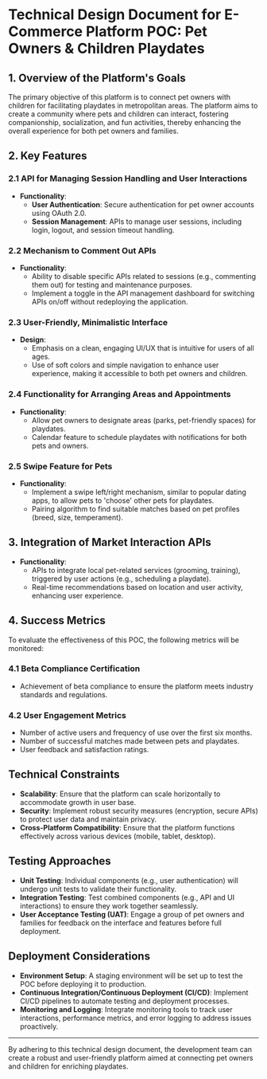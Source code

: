 # Technical Design Document for E-Commerce Platform POC: Pet Owners & Children Playdates

## 1. Overview of the Platform's Goals
The primary objective of this platform is to connect pet owners with children for facilitating playdates in metropolitan areas. The platform aims to create a community where pets and children can interact, fostering companionship, socialization, and fun activities, thereby enhancing the overall experience for both pet owners and families.

## 2. Key Features

### 2.1 API for Managing Session Handling and User Interactions
- **Functionality**: 
  - **User Authentication**: Secure authentication for pet owner accounts using OAuth 2.0.
  - **Session Management**: APIs to manage user sessions, including login, logout, and session timeout handling.

### 2.2 Mechanism to Comment Out APIs
- **Functionality**: 
  - Ability to disable specific APIs related to sessions (e.g., commenting them out) for testing and maintenance purposes.
  - Implement a toggle in the API management dashboard for switching APIs on/off without redeploying the application.

### 2.3 User-Friendly, Minimalistic Interface
- **Design**: 
  - Emphasis on a clean, engaging UI/UX that is intuitive for users of all ages.
  - Use of soft colors and simple navigation to enhance user experience, making it accessible to both pet owners and children.

### 2.4 Functionality for Arranging Areas and Appointments
- **Functionality**: 
  - Allow pet owners to designate areas (parks, pet-friendly spaces) for playdates.
  - Calendar feature to schedule playdates with notifications for both pets and owners.

### 2.5 Swipe Feature for Pets
- **Functionality**: 
  - Implement a swipe left/right mechanism, similar to popular dating apps, to allow pets to 'choose' other pets for playdates.
  - Pairing algorithm to find suitable matches based on pet profiles (breed, size, temperament).

## 3. Integration of Market Interaction APIs
- **Functionality**: 
  - APIs to integrate local pet-related services (grooming, training), triggered by user actions (e.g., scheduling a playdate).
  - Real-time recommendations based on location and user activity, enhancing user experience.

## 4. Success Metrics
To evaluate the effectiveness of this POC, the following metrics will be monitored:

### 4.1 Beta Compliance Certification
- Achievement of beta compliance to ensure the platform meets industry standards and regulations.

### 4.2 User Engagement Metrics
- Number of active users and frequency of use over the first six months.
- Number of successful matches made between pets and playdates.
- User feedback and satisfaction ratings.

## Technical Constraints
- **Scalability**: Ensure that the platform can scale horizontally to accommodate growth in user base.
- **Security**: Implement robust security measures (encryption, secure APIs) to protect user data and maintain privacy.
- **Cross-Platform Compatibility**: Ensure that the platform functions effectively across various devices (mobile, tablet, desktop).

## Testing Approaches
- **Unit Testing**: Individual components (e.g., user authentication) will undergo unit tests to validate their functionality.
- **Integration Testing**: Test combined components (e.g., API and UI interactions) to ensure they work together seamlessly.
- **User Acceptance Testing (UAT)**: Engage a group of pet owners and families for feedback on the interface and features before full deployment.

## Deployment Considerations
- **Environment Setup**: A staging environment will be set up to test the POC before deploying it to production.
- **Continuous Integration/Continuous Deployment (CI/CD)**: Implement CI/CD pipelines to automate testing and deployment processes.
- **Monitoring and Logging**: Integrate monitoring tools to track user interactions, performance metrics, and error logging to address issues proactively.

---

By adhering to this technical design document, the development team can create a robust and user-friendly platform aimed at connecting pet owners and children for enriching playdates.